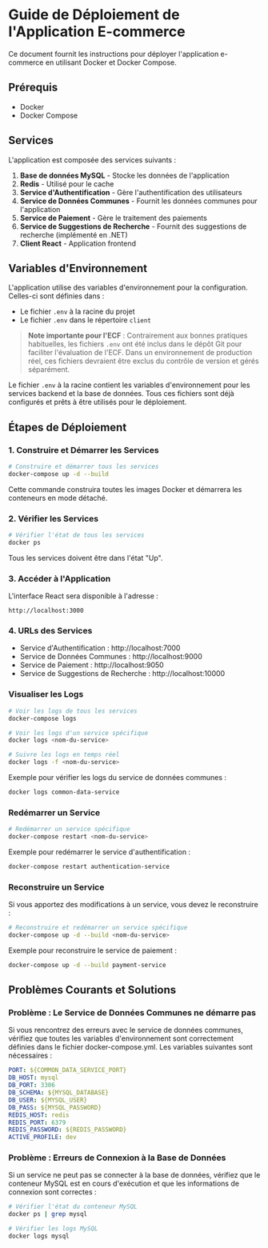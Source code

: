 # Guide de Déploiement de l'Application E-commerce

Ce document fournit les instructions pour déployer l'application e-commerce en utilisant Docker et Docker Compose.

## Prérequis

- Docker
- Docker Compose

## Services

L'application est composée des services suivants :

1. **Base de données MySQL** - Stocke les données de l'application
2. **Redis** - Utilisé pour le cache
3. **Service d'Authentification** - Gère l'authentification des utilisateurs
4. **Service de Données Communes** - Fournit les données communes pour l'application
5. **Service de Paiement** - Gère le traitement des paiements
6. **Service de Suggestions de Recherche** - Fournit des suggestions de recherche (implémenté en .NET)
7. **Client React** - Application frontend

## Variables d'Environnement

L'application utilise des variables d'environnement pour la configuration. Celles-ci sont définies dans :

- Le fichier `.env` à la racine du projet
- Le fichier `.env` dans le répertoire `client`

> **Note importante pour l'ECF** : Contrairement aux bonnes pratiques habituelles, les fichiers `.env` ont été inclus dans le dépôt Git pour faciliter l'évaluation de l'ECF. Dans un environnement de production réel, ces fichiers devraient être exclus du contrôle de version et gérés séparément.

Le fichier `.env` à la racine contient les variables d'environnement pour les services backend et la base de données. Tous ces fichiers sont déjà configurés et prêts à être utilisés pour le déploiement.

## Étapes de Déploiement

### 1. Construire et Démarrer les Services

```bash
# Construire et démarrer tous les services
docker-compose up -d --build
```

Cette commande construira toutes les images Docker et démarrera les conteneurs en mode détaché.

### 2. Vérifier les Services

```bash
# Vérifier l'état de tous les services
docker ps
```

Tous les services doivent être dans l'état "Up".

### 3. Accéder à l'Application

L'interface React sera disponible à l'adresse :

```
http://localhost:3000
```

### 4. URLs des Services

- Service d'Authentification : http://localhost:7000
- Service de Données Communes : http://localhost:9000
- Service de Paiement : http://localhost:9050
- Service de Suggestions de Recherche : http://localhost:10000



### Visualiser les Logs

```bash
# Voir les logs de tous les services
docker-compose logs

# Voir les logs d'un service spécifique
docker logs <nom-du-service>

# Suivre les logs en temps réel
docker logs -f <nom-du-service>
```

Exemple pour vérifier les logs du service de données communes :

```bash
docker logs common-data-service
```

### Redémarrer un Service

```bash
# Redémarrer un service spécifique
docker-compose restart <nom-du-service>
```

Exemple pour redémarrer le service d'authentification :

```bash
docker-compose restart authentication-service
```

### Reconstruire un Service

Si vous apportez des modifications à un service, vous devez le reconstruire :

```bash
# Reconstruire et redémarrer un service spécifique
docker-compose up -d --build <nom-du-service>
```

Exemple pour reconstruire le service de paiement :

```bash
docker-compose up -d --build payment-service
```

## Problèmes Courants et Solutions

### Problème : Le Service de Données Communes ne démarre pas

Si vous rencontrez des erreurs avec le service de données communes, vérifiez que toutes les variables d'environnement sont correctement définies dans le fichier docker-compose.yml. Les variables suivantes sont nécessaires :

```yaml
PORT: ${COMMON_DATA_SERVICE_PORT}
DB_HOST: mysql
DB_PORT: 3306
DB_SCHEMA: ${MYSQL_DATABASE}
DB_USER: ${MYSQL_USER}
DB_PASS: ${MYSQL_PASSWORD}
REDIS_HOST: redis
REDIS_PORT: 6379
REDIS_PASSWORD: ${REDIS_PASSWORD}
ACTIVE_PROFILE: dev
```

### Problème : Erreurs de Connexion à la Base de Données

Si un service ne peut pas se connecter à la base de données, vérifiez que le conteneur MySQL est en cours d'exécution et que les informations de connexion sont correctes :

```bash
# Vérifier l'état du conteneur MySQL
docker ps | grep mysql

# Vérifier les logs MySQL
docker logs mysql
```
